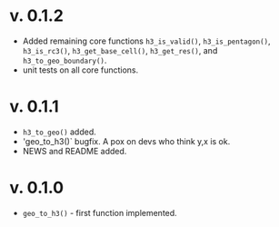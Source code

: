 # v. 0.1.2

  * Added remaining core functions `h3_is_valid()`, `h3_is_pentagon()`, `h3_is_rc3()`, `h3_get_base_cell()`, `h3_get_res()`, and `h3_to_geo_boundary()`.
  * unit tests on all core functions.
  
# v. 0.1.1
 
  * `h3_to_geo()` added.
  * 'geo_to_h3()` bugfix. A pox on devs who think y,x is ok.
  * NEWS and README added.

# v. 0.1.0

  * `geo_to_h3()` - first function implemented.
